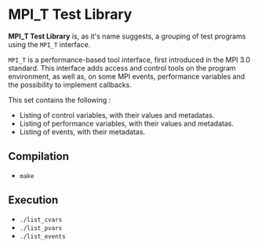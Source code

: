# MPI_T Test Library

**MPI_T Test Library** is, as it's name suggests, a grouping of test programs using the `MPI_T` interface.

`MPI_T` is a performance-based tool interface, first introduced in the MPI 3.0 standard.
This interface adds access and control tools on the program environment, as well as, on some MPI events, performance variables and the possibility to implement callbacks.
<!-- These callback functions are implemented by redefining the `MPI_Init` and `MPI_Finalize` calls. -->

This set contains the following : 
- Listing of control variables, with their values and metadatas.
- Listing of performance variables, with their values and metadatas.
- Listing of events, with their metadatas.

## Compilation

- `make`
<!-- - `make -j` for faster compilation time. -->


## Execution

- `./list_cvars`
- `./list_pvars`
- `./list_events`